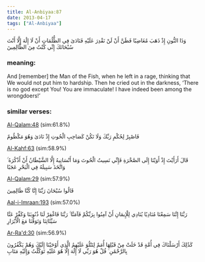 ```yaml
---
title: Al-Anbiyaa:87
date: 2013-04-17
tags: ["Al-Anbiyaa"]
---
```

وَذَا النُّونِ إِذْ ذَهَبَ مُغَاضِبًا فَظَنَّ أَنْ لَنْ نَقْدِرَ عَلَيْهِ فَنَادَىٰ فِي الظُّلُمَاتِ أَنْ لَا إِلَٰهَ إِلَّا أَنْتَ سُبْحَانَكَ إِنِّي كُنْتُ مِنَ الظَّالِمِينَ
### meaning: 
And [remember] the Man of the Fish, when he left in a rage, thinking that We would not put him to hardship. Then he cried out in the darkness, ‘There is no god except You! You are immaculate! I have indeed been among the wrongdoers!’
### similar verses: 

[Al-Qalam:48](/68/48) (sim:61.8%)

فَاصْبِرْ لِحُكْمِ رَبِّكَ وَلَا تَكُنْ كَصَاحِبِ الْحُوتِ إِذْ نَادَىٰ وَهُوَ مَكْظُومٌ

[Al-Kahf:63](/18/63) (sim:58.9%)

قَالَ أَرَأَيْتَ إِذْ أَوَيْنَا إِلَى الصَّخْرَةِ فَإِنِّي نَسِيتُ الْحُوتَ وَمَا أَنْسَانِيهُ إِلَّا الشَّيْطَانُ أَنْ أَذْكُرَهُ ۚ وَاتَّخَذَ سَبِيلَهُ فِي الْبَحْرِ عَجَبًا

[Al-Qalam:29](/68/29) (sim:57.9%)

قَالُوا سُبْحَانَ رَبِّنَا إِنَّا كُنَّا ظَالِمِينَ

[Aal-i-Imraan:193](/3/193) (sim:57.0%)

رَبَّنَا إِنَّنَا سَمِعْنَا مُنَادِيًا يُنَادِي لِلْإِيمَانِ أَنْ آمِنُوا بِرَبِّكُمْ فَآمَنَّا ۚ رَبَّنَا فَاغْفِرْ لَنَا ذُنُوبَنَا وَكَفِّرْ عَنَّا سَيِّئَاتِنَا وَتَوَفَّنَا مَعَ الْأَبْرَارِ

[Ar-Ra'd:30](/13/30) (sim:56.9%)

كَذَٰلِكَ أَرْسَلْنَاكَ فِي أُمَّةٍ قَدْ خَلَتْ مِنْ قَبْلِهَا أُمَمٌ لِتَتْلُوَ عَلَيْهِمُ الَّذِي أَوْحَيْنَا إِلَيْكَ وَهُمْ يَكْفُرُونَ بِالرَّحْمَٰنِ ۚ قُلْ هُوَ رَبِّي لَا إِلَٰهَ إِلَّا هُوَ عَلَيْهِ تَوَكَّلْتُ وَإِلَيْهِ مَتَابِ
